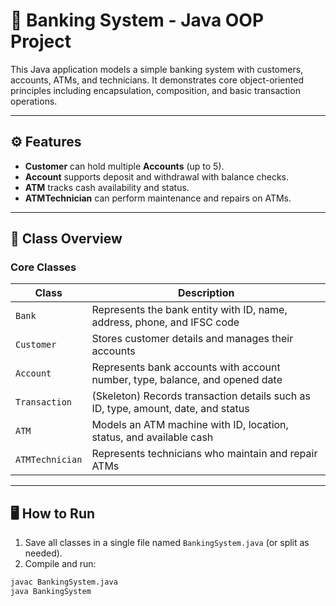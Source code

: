 # 🏦 Banking System - Java OOP Project

This Java application models a simple banking system with customers, accounts, ATMs, and technicians. It demonstrates core object-oriented principles including encapsulation, composition, and basic transaction operations.

---

## ⚙️ Features

- **Customer** can hold multiple **Accounts** (up to 5).
- **Account** supports deposit and withdrawal with balance checks.
- **ATM** tracks cash availability and status.
- **ATMTechnician** can perform maintenance and repairs on ATMs.

---

## 📂 Class Overview

### Core Classes

| Class         | Description                                                                                 |
|---------------|---------------------------------------------------------------------------------------------|
| `Bank`        | Represents the bank entity with ID, name, address, phone, and IFSC code                      |
| `Customer`    | Stores customer details and manages their accounts                                          |
| `Account`     | Represents bank accounts with account number, type, balance, and opened date                |
| `Transaction` | (Skeleton) Records transaction details such as ID, type, amount, date, and status           |
| `ATM`         | Models an ATM machine with ID, location, status, and available cash                          |
| `ATMTechnician` | Represents technicians who maintain and repair ATMs                                      |

---

## 🖥 How to Run

1. Save all classes in a single file named `BankingSystem.java` (or split as needed).
2. Compile and run:

```bash
javac BankingSystem.java
java BankingSystem
